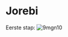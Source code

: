 # Jorebi

Eerste stap:
![9mgn10](https://github.com/user-attachments/assets/de24c951-8887-453d-9ebe-6067755a97e0)
